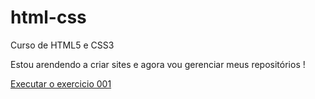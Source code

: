 # html-css
 Curso de HTML5 e CSS3

Estou arendendo a criar sites e agora vou gerenciar meus repositórios !


<a href="https://leomarquessilva.github.io/html-css/exercicios/ex001/index.html"> Executar o exercicio 001 </a>